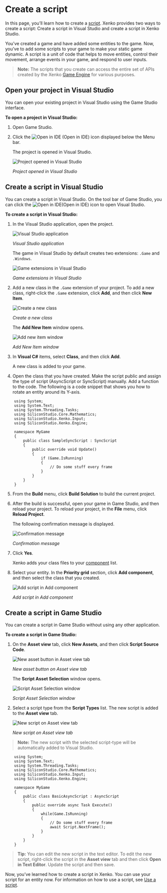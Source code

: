 # Create a script

In this page, you’ll learn how to create a [script](xref:scripting). Xenko provides two ways to create a script: Create a script in Visual Studio and create a script in Xenko Studio.

You’ve created a game and have added some entities to the game. Now, you’ve to add some scripts to your game to make your static game dynamic. A script is a unit of code that helps to move entities, control their movement, arrange events in your game, and respond to user inputs.

>**Note:** The scripts that you create can access the entire set of APIs created by the Xenko [Game Engine](xref:game-engine) for various purposes.

## Open your project in Visual Studio

You can open your existing project in Visual Studio using the Game Studio interface.

**To open a project in Visual Studio:**

1. Open Game Studio.
2. Click the ![Open in IDE](media/create-a-script-ide-icon.png) (Open in IDE) icon displayed below the Menu bar.

   The project is opened in Visual Studio.

   ![Project opened in Visual Studio](media/create-a-script-open-project.png)

   _Project opened in Visual Studio_

## Create a script in Visual Studio

You can create a script in Visual Studio. On the tool bar of Game Studio, you can click the ![Open in IDE](media/create-a-script-ide-icon.png)(Open in IDE) icon to open Visual Studio.

**To create a script in Visual Studio:**

1. In the Visual Studio application, open the project.

   ![Visual Studio application](media/create-a-script-visual-studio-application.png)

   _Visual Studio application_

   The game in Visual Studio by default creates two extensions: ```.Game``` and ```.Windows```.

   ![Game extensions in Visual Studio](media/create-a-script-game-extensions.png)

   _Game extensions in Visual Studio_

2. Add a new class in the ```.Game``` extension of your project. To add a new class, right-click the ```.Game``` extension, click **Add**, and then click **New Item**.

   ![Create a new class](media/create-a-script-create-new-class.png)

   _Create a new class_

   The **Add New Item** window opens.

   ![Add new item window](media/create-a-script-add-new-item-window.png)

   _Add New Item window_

3. In **Visual C#** items, select **Class**, and then click **Add**.

   A new class is added to your game.

4. Open the class that you have created. Make the script public and assign the type of script (AsyncScript or SyncScript) manually. Add a function to the code. The following is a code snippet that shows you how to rotate an entity around its Y-axis.

```
	using System;
	using System.Text;
	using System.Threading.Tasks;
	using SiliconStudio.Core.Mathematics;
	using SiliconStudio.Xenko.Input;
	using SiliconStudio.Xenko.Engine;
	
	namespace MyGame
	{
		public class SampleSyncScript : SyncScript
		{			
			public override void Update()
			{
				if (Game.IsRunning)
				{
					// Do some stuff every frame
				}
			}
		}
	}
```

5. From the **Build** menu, click **Build Solution** to build the current project.
6. After the build is successful, open your game in Game Studio, and then reload your project. To reload your project, in the **File** menu, click **Reload Project**.

   The following confirmation message is displayed.

   ![Confirmation message](media/create-a-script-confirmation-message.png)

   _Confirmation message_

7. Click **Yes**.

   Xenko adds your class files to your [component](xref:component) list.

8. Select your entity. In the **Priority grid** section, click **Add component**, and then select the class that you created.

   ![Add script in Add component](media/create-a-script-add-component.png)

   _Add script in Add component_

## Create a script in Game Studio

You can create a script in Game Studio without using any other application.

**To create a script in Game Studio:**

1. On the **Asset view** tab, click **New Assets**, and then click **Script Source Code**.

   ![New asset button in Asset view tab](media/create-a-script-new-asset.png)

   _New asset button on Asset view tab_

	The **Script Asset Selection** window opens.

   ![Script Asset Selection window](media/create-a-script-script-asset-selection.png)

   _Script Asset Selection window_

2. Select a script type from the **Script Types** list. The new script is added to the **Asset view** tab.

   ![New script on Asset view tab](media/create-a-script-new-script-asset-view.png)

   _New script on Asset view tab_

>**Note:** The new script with the selected script-type will be automatically added to Visual Studio.

```
    using System;
	using System.Text;
	using System.Threading.Tasks;
	using SiliconStudio.Core.Mathematics;
	using SiliconStudio.Xenko.Input;
	using SiliconStudio.Xenko.Engine;
	
	namespace MyGame
	{
		public class BasicAsyncScript : AsyncScript
		{	
			public override async Task Execute()
			{
				while(Game.IsRunning)
				{
					// Do some stuff every frame
					await Script.NextFrame();
				}
			}
		}
	}
```

>**Tip:** You can edit the new script in the text editor. To edit the new script, right-click the script in the **Asset view** tab and then click **Open in Text Editor**. Update the script and then save.

Now, you’ve learned how to create a script in Xenko. You can use your script for an entity now. For information on how to use a script, see [Use a script](use-a-script.md).